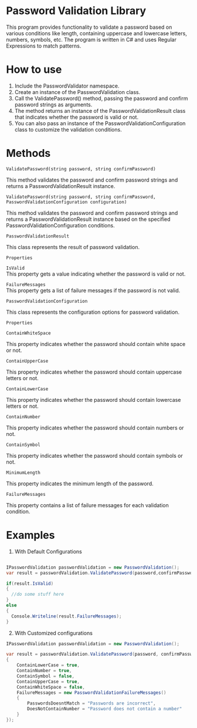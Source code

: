 
# Password Validation Library

This program provides functionality to validate a password based on various conditions like length, containing uppercase and lowercase letters, numbers, symbols, etc. The program is written in C# and uses Regular Expressions to match patterns.

# How to use

1. Include the PasswordValidator namespace.
2. Create an instance of the PasswordValidation class.
3. Call the ValidatePassword() method, passing the password and confirm password strings as arguments.
4. The method returns an instance of the PasswordValidationResult class that indicates whether the password is valid or not.
5. You can also pass an instance of the PasswordValidationConfiguration class to customize the validation conditions.


# Methods

`ValidatePassword(string password, string confirmPassword)`

This method validates the password and confirm password strings and returns a PasswordValidationResult instance.

`ValidatePassword(string password, string confirmPassword, PasswordValidationConfiguration configuration)`

This method validates the password and confirm password strings and returns a PasswordValidationResult instance based on the specified PasswordValidationConfiguration conditions.

`PasswordValidationResult`

This class represents the result of password validation.

`Properties`

`IsValid`  
This property gets a value indicating whether the password is valid or not.

`FailureMessages`  
This property gets a list of failure messages if the password is not valid.

`PasswordValidationConfiguration`

This class represents the configuration options for password validation.

`Properties`

`ContainWhiteSpace`  

This property indicates whether the password should contain white space or not.

`ContainUpperCase`

This property indicates whether the password should contain uppercase letters or not.

`ContainLowerCase`

This property indicates whether the password should contain lowercase letters or not.

`ContainNumber`

This property indicates whether the password should contain numbers or not.

`ContainSymbol`

This property indicates whether the password should contain symbols or not.

`MinimumLength`

This property indicates the minimum length of the password.

`FailureMessages`

This property contains a list of failure messages for each validation condition.

# Examples

1. With Default Configurations

```cs

IPasswordValidation passwordValidation = new PasswordValidation();
var result = passwordValidation.ValidatePassword(password,confirmPassword);

if(result.IsValid)
{
  //do some stuff here
}
else
{
  Console.Writeline(result.FailureMessages);
}

```

2. With Customized configurations

``` cs
IPasswordValidation passwordValidation = new PasswordValidation();

var result = passwordValidation.ValidatePassword(password, confirmPassword,new PasswordValidationConfiguration()
{
    ContainLowerCase = true,
    ContainNumber = true,
    ContainSymbol = false,
    ContainUpperCase = true,
    ContainWhiteSpace = false,
    FailureMessages = new PasswordValidationFailureMessages()
    {
        PasswordsDoesntMatch = "Passwords are incorrect",
        DoesNotContainNumber = "Password does not contain a number"
    }
});

```


